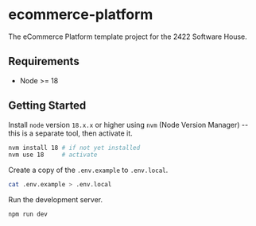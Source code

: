 # ecommerce-platform

The eCommerce Platform template project for the 2422 Software House.

## Requirements

- Node >= 18

## Getting Started

Install `node` version `18.x.x` or higher using `nvm` (Node Version Manager) --
this is a separate tool, then activate it.

```bash
nvm install 18 # if not yet installed
nvm use 18     # activate
```

Create a copy of the `.env.example` to `.env.local`.

```bash
cat .env.example > .env.local
```

Run the development server.

```bash
npm run dev
```
